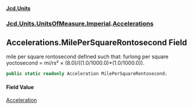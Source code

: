 #### [Jcd.Units](index.md 'index')
### [Jcd.Units.UnitsOfMeasure.Imperial](Jcd.Units.UnitsOfMeasure.Imperial.md 'Jcd.Units.UnitsOfMeasure.Imperial').[Accelerations](Accelerations.md 'Jcd.Units.UnitsOfMeasure.Imperial.Accelerations')

## Accelerations.MilePerSquareRontosecond Field

mile per square rontosecond defined such that: furlong per square yoctosecond = mi/rs² × (8.0)/((1.0/1000.0)*(1.0/1000.0)).

```csharp
public static readonly Acceleration MilePerSquareRontosecond;
```

#### Field Value
[Acceleration](Acceleration.md 'Jcd.Units.UnitTypes.Acceleration')